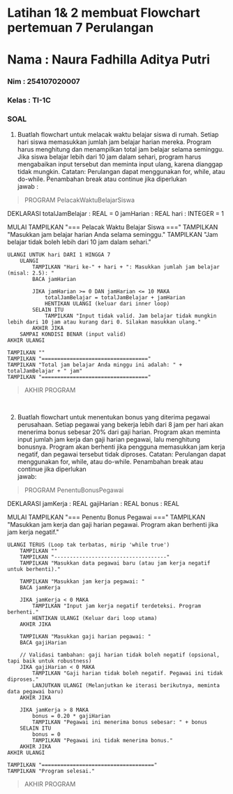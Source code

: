 # Latihan 1& 2 membuat Flowchart pertemuan 7 Perulangan
 <h1> Nama   : Naura Fadhilla Aditya Putri </h1>
 <h3> Nim    : 254107020007 </h3>
 <h3> Kelas  : TI-1C </h3>

 ### SOAL <br>
 1. Buatlah flowchart untuk melacak waktu belajar siswa di rumah. Setiap hari siswa memasukkan jumlah jam belajar harian mereka. Program harus menghitung dan menampilkan total jam belajar selama seminggu. Jika siswa belajar lebih dari 10 jam dalam sehari, program harus mengabaikan input tersebut dan meminta input ulang, karena dianggap tidak mungkin.
Catatan: Perulangan dapat menggunakan for, while, atau do-while. Penambahan break atau continue jika diperlukan <br>
jawab : 
> PROGRAM PelacakWaktuBelajarSiswa

DEKLARASI
    totalJamBelajar : REAL = 0
    jamHarian     : REAL
    hari          : INTEGER = 1

MULAI
    TAMPILKAN "=== Pelacak Waktu Belajar Siswa ==="
    TAMPILKAN "Masukkan jam belajar harian Anda selama seminggu."
    TAMPILKAN "Jam belajar tidak boleh lebih dari 10 jam dalam sehari."

    ULANGI UNTUK hari DARI 1 HINGGA 7
        ULANGI
            TAMPILKAN "Hari ke-" + hari + ": Masukkan jumlah jam belajar (misal: 2.5): "
            BACA jamHarian

            JIKA jamHarian >= 0 DAN jamHarian <= 10 MAKA
                totalJamBelajar = totalJamBelajar + jamHarian
                HENTIKAN ULANGI (keluar dari inner loop)
            SELAIN ITU
                TAMPILKAN "Input tidak valid. Jam belajar tidak mungkin lebih dari 10 jam atau kurang dari 0. Silakan masukkan ulang."
            AKHIR JIKA
        SAMPAI KONDISI BENAR (input valid)
    AKHIR ULANGI

    TAMPILKAN ""
    TAMPILKAN "=================================="
    TAMPILKAN "Total jam belajar Anda minggu ini adalah: " + totalJamBelajar + " jam"
    TAMPILKAN "=================================="

> AKHIR PROGRAM

<br>

2. Buatlah flowchart untuk menentukan bonus yang diterima pegawai perusahaan. Setiap pegawai yang bekerja lebih dari 8 jam per hari akan menerima bonus sebesar 20% dari gaji harian. Program akan meminta input jumlah jam kerja dan gaji harian pegawai, lalu menghitung bonusnya. Program akan berhenti jika pengguna memasukkan jam kerja negatif, dan pegawai tersebut tidak diproses. Catatan: Perulangan dapat menggunakan for, while, atau do-while. Penambahan break atau continue jika diperlukan <br>
jawab:
> PROGRAM PenentuBonusPegawai

DEKLARASI
    jamKerja   : REAL
    gajiHarian : REAL
    bonus      : REAL

MULAI
    TAMPILKAN "=== Penentu Bonus Pegawai ==="
    TAMPILKAN "Masukkan jam kerja dan gaji harian pegawai. Program akan berhenti jika jam kerja negatif."

    ULANGI TERUS (Loop tak terbatas, mirip 'while true')
        TAMPILKAN ""
        TAMPILKAN "------------------------------------"
        TAMPILKAN "Masukkan data pegawai baru (atau jam kerja negatif untuk berhenti)."

        TAMPILKAN "Masukkan jam kerja pegawai: "
        BACA jamKerja

        JIKA jamKerja < 0 MAKA
            TAMPILKAN "Input jam kerja negatif terdeteksi. Program berhenti."
            HENTIKAN ULANGI (Keluar dari loop utama)
        AKHIR JIKA

        TAMPILKAN "Masukkan gaji harian pegawai: "
        BACA gajiHarian

        // Validasi tambahan: gaji harian tidak boleh negatif (opsional, tapi baik untuk robustness)
        JIKA gajiHarian < 0 MAKA
            TAMPILKAN "Gaji harian tidak boleh negatif. Pegawai ini tidak diproses."
            LANJUTKAN ULANGI (Melanjutkan ke iterasi berikutnya, meminta data pegawai baru)
        AKHIR JIKA

        JIKA jamKerja > 8 MAKA
            bonus = 0.20 * gajiHarian
            TAMPILKAN "Pegawai ini menerima bonus sebesar: " + bonus
        SELAIN ITU
            bonus = 0
            TAMPILKAN "Pegawai ini tidak menerima bonus."
        AKHIR JIKA
    AKHIR ULANGI

    TAMPILKAN "===================================="
    TAMPILKAN "Program selesai."

> AKHIR PROGRAM